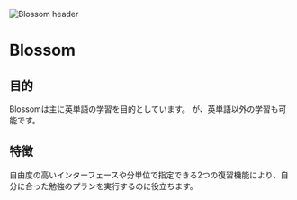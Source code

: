 ![Blossom header](https://user-images.githubusercontent.com/68174393/87437901-d653db00-c629-11ea-9d8b-cb81d21e61b2.png)

# Blossom
## 目的
Blossomは主に英単語の学習を目的としています。
が、英単語以外の学習も可能です。

## 特徴
自由度の高いインターフェースや分単位で指定できる2つの復習機能により、自分に合った勉強のプランを実行するのに役立ちます。
